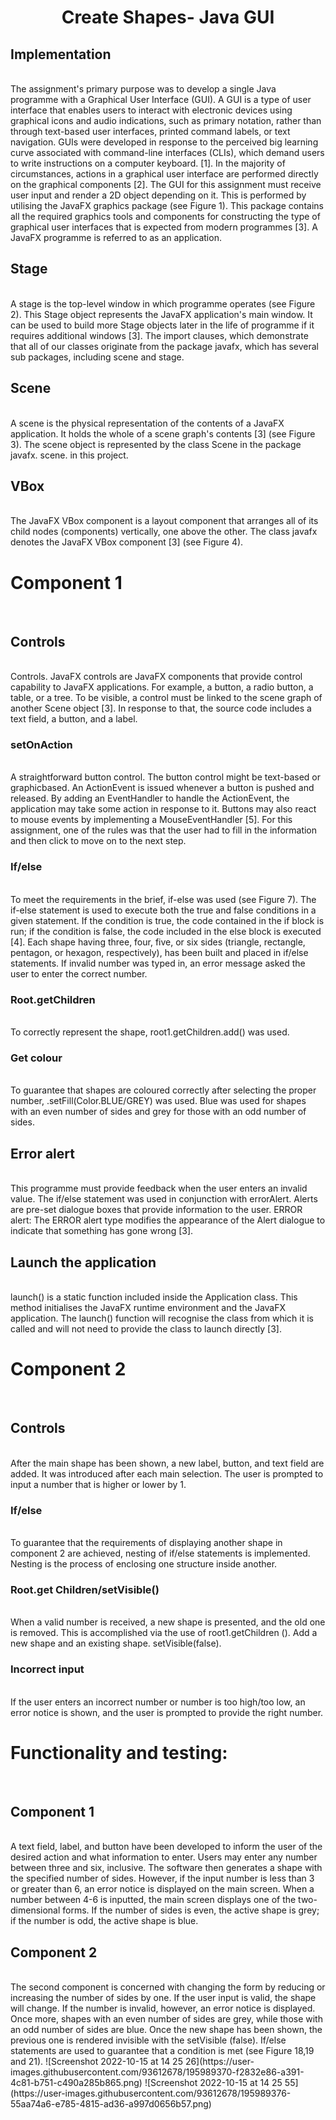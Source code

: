 <h1 align="center">Create Shapes- Java GUI</h1>


<h2>Implementation</h2> </br>
The assignment's primary purpose was to develop a single Java programme with a
Graphical User Interface (GUI). A GUI is a type of user interface that enables users
to interact with electronic devices using graphical icons and audio indications, such
as primary notation, rather than through text-based user interfaces, printed
command labels, or text navigation. GUIs were developed in response to the
perceived big learning curve associated with command-line interfaces (CLIs), which
demand users to write instructions on a computer keyboard. [1]. In the majority of
circumstances, actions in a graphical user interface are performed directly on the
graphical components [2].
The GUI for this assignment must receive user input and render a 2D object
depending on it. This is performed by utilising the JavaFX graphics package (see
Figure 1). This package contains all the required graphics tools and components for
constructing the type of graphical user interfaces that is expected from modern
programmes [3]. A JavaFX programme is referred to as an application. 

<h2>Stage</h2></br>
A stage is the top-level window in which programme operates (see Figure 2). This
Stage object represents the JavaFX application's main window. It can be used to
build more Stage objects later in the life of programme if it requires additional
windows [3]. The import clauses, which demonstrate that all of our classes originate
from the package javafx, which has several sub packages, including scene and
stage.

<h2>Scene</h2></br>
A scene is the physical representation of the contents of a JavaFX application. It
holds the whole of a scene graph's contents [3] (see Figure 3). The scene object is
represented by the class Scene in the package javafx. scene. in this project.

<h2>VBox</h2></br>
The JavaFX VBox component is a layout component that arranges all of its child
nodes (components) vertically, one above the other. The class javafx denotes the
JavaFX VBox component [3] (see Figure 4).


<h1>Component 1</h1><br>
<h2>Controls</h2><br>
Controls. JavaFX controls are JavaFX components that provide control capability to
JavaFX applications. For example, a button, a radio button, a table, or a tree. To be
visible, a control must be linked to the scene graph of another Scene object [3]. In
response to that, the source code includes a text field, a button, and a label.


<h3>setOnAction</h3><br>
A straightforward button control. The button control might be text-based or graphicbased. An ActionEvent is issued whenever a button is pushed and released. By
adding an EventHandler to handle the ActionEvent, the application may take some
action in response to it. Buttons may also react to mouse events by implementing a
MouseEventHandler [5]. For this assignment, one of the rules was that the user had
to fill in the information and then click to move on to the next step.

<h3>If/else</h3><br>
To meet the requirements in the brief, if-else was used (see Figure 7). The if-else
statement is used to execute both the true and false conditions in a given statement.
If the condition is true, the code contained in the if block is run; if the condition is
false, the code included in the else block is executed [4]. Each shape having three,
four, five, or six sides (triangle, rectangle, pentagon, or hexagon, respectively), has
been built and placed in if/else statements. If invalid number was typed in, an error
message asked the user to enter the correct number.


<h3>Root.getChildren</h3><br>
To correctly represent the shape, root1.getChildren.add() was used.

<h3>Get colour</h3><br>
To guarantee that shapes are coloured correctly after selecting the proper number,
.setFill(Color.BLUE/GREY) was used. Blue was used for shapes with
an even number of sides and grey for those with an odd number of sides.


<h2>Error alert</h2><br>
This programme must provide feedback when the user enters an invalid value. The
if/else statement was used in conjunction with errorAlert. Alerts are
pre-set dialogue boxes that provide information to the user. ERROR alert: The
ERROR alert type modifies the appearance of the Alert dialogue to indicate that
something has gone wrong [3].


<h2>Launch the application</h2><br>
launch() is a static function included inside the Application class. This method
initialises the JavaFX runtime environment and the JavaFX application. The launch()
function will recognise the class from which it is called and will not need to provide
the class to launch directly [3].


<h1>Component 2</h1><br>
<h2>Controls</h2><br>
After the main shape has been shown, a new label, button, and text field are added.
It was introduced after each main selection. The user is prompted to input a number
that is higher or lower by 1.

<h3>If/else</h3><br>
To guarantee that the requirements of displaying another shape in component 2 are
achieved, nesting of if/else statements is implemented. Nesting is
the process of enclosing one structure inside another.


<h3>Root.get Children/setVisible()</h3><br>
When a valid number is received, a new shape is presented, and the old one is
removed. This is accomplished via the use of root1.getChildren (). Add a new shape
and an existing shape. setVisible(false).


<h3>Incorrect input</h3><br>
If the user enters an incorrect number or number is too high/too low, an error notice
is shown, and the user is prompted to provide the right number.


<h1>Functionality and testing:</h1><br>
<h2>Component 1</h2><br>
A text field, label, and button have been developed to inform the user of the desired
action and what information to enter. Users may enter any number between three
and six, inclusive. The software then generates a shape with the specified number of
sides. However, if the input number is less than 3 or greater than 6, an error notice is
displayed on the main screen. When a number between 4-6 is inputted, the main
screen displays one of the two-dimensional forms. If the number of sides is even, the
active shape is grey; if the number is odd, the active shape is blue.

<h2>Component 2</h2><br>
The second component is concerned with changing the form by reducing or
increasing the number of sides by one. If the user input is valid, the shape will
change. If the number is invalid, however, an error notice is displayed. Once more,
shapes with an even number of sides are grey, while those with an odd number of
sides are blue. Once the new shape has been shown, the previous one is rendered
invisible with the setVisible (false). If/else statements are used to guarantee that a
condition is met (see Figure 18,19 and 21).
![Screenshot 2022-10-15 at 14 25 26](https://user-images.githubusercontent.com/93612678/195989370-f2832e86-a391-4c81-b751-c490a285b865.png)
![Screenshot 2022-10-15 at 14 25 55](https://user-images.githubusercontent.com/93612678/195989376-55aa74a6-e785-4815-ad36-a997d0656b57.png)

